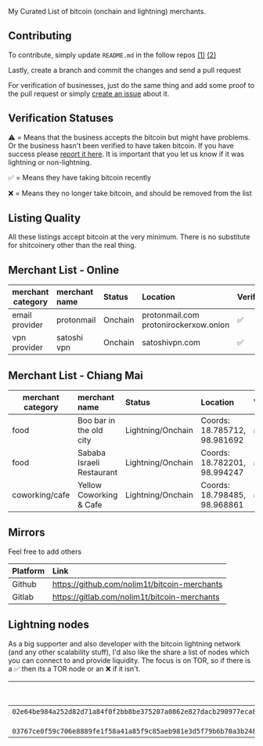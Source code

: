 My Curated List of bitcoin (onchain and lightning) merchants.

Contributing
--------------

To contribute, simply update ``README.md`` in the follow repos [(1)](https://gitlab.com/nolim1t/bitcoin-merchants) [(2)](https://github.com/nolim1t/bitcoin-merchants)

Lastly, create a branch and commit the changes and send a pull request

For verification of businesses, just do the same thing and add some proof to the pull request or simply [create an issue](https://gitlab.com/nolim1t/bitcoin-merchants/issues/new) about it.

Verification Statuses
--------------

⚠️  = Means that the business accepts the bitcoin but might have problems. Or the business hasn't been verified to have taken bitcoin. If you have success please [report it here](https://gitlab.com/nolim1t/bitcoin-merchants/issues/new). It is important that you let us know if it was lightning or non-lightning.

✅ = Means they have taking bitcoin recently

❌ = Means they no longer take bitcoin, and should be removed from the list

Listing Quality
--------------

All these listings accept bitcoin at the very minimum. There is no substitute for shitcoinery other than the real thing.

Merchant List - Online
--------------

| merchant category | merchant name             | Status              | Location                       | Verified
|-------------------|:--------------------------|:--------------------|:-------------------------------|:--------------
| email provider    | protonmail                | Onchain             | protonmail.com  protonirockerxow.onion | ✅
| vpn provider      | satoshi vpn               | Onchain             | satoshivpn.com                 | ✅

Merchant List - Chiang Mai
--------------

| merchant category | merchant name             | Status              | Location                       | Verified
|-------------------|:--------------------------|:--------------------|:-------------------------------|:--------------
| food              | Boo bar in the old city   | Lightning/Onchain   | Coords: 18.785712, 98.981692   | ✅
| food              | Sababa Israeli Restaurant | Lightning/Onchain   | Coords: 18.782201, 98.994247   | ✅
| coworking/cafe    | Yellow Coworking & Cafe   | Lightning/Onchain   | Coords: 18.798485, 98.968861   | ✅


Mirrors
--------------

Feel free to add others

| Platform          | Link
|-------------------|:-----------------------
| Github            | https://github.com/nolim1t/bitcoin-merchants
| Gitlab            | https://gitlab.com/nolim1t/bitcoin-merchants

Lightning nodes
--------------

As a big supporter and also developer with the bitcoin lightning network (and any other scalability stuff), I'd also like the share a list of nodes which you can connect to and provide liquidity. The focus is on TOR, so if there is a ✅ then its a TOR node or an ❌ if it isn't.

| Node URI                                                            | Privacy/Tor Enabled    | Status
|---------------------------------------------------------------------|:-----------------------|:-------------------
|  ```02e64be984a252d82d71a84f0f2bb8be375207a0862e827dacb290977eca84078f@2qtnbs2vwsmhdalmyd5ftmxp6w6clepaawyys6ndmneb6g2qxn7bkpad.onion:9735``` | ✅ | Online
| ``` 03767ce0f59c706e8889fe1f58a41a85f9c85aeb981e3d5f79b6b70a3b2482ad6a@denroaqhkqmpdkzctjpwotpn5pqzkapyx3bn324q25apzog4wdewikid.onion:9735``` | ✅ | Online


